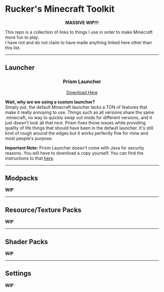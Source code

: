 # Rucker's Minecraft Toolkit
<center><b>MASSIVE WIP!!!</center></b>  

This repo is a collection of links to things I use in order to make Minecraft more fun to play.  
I have not and do not claim to have made anything linked here other than this list.  

--------------------
## Launcher
<h3 align="center">Prism Launcher</h3>  
<p align="center"><a href="https://github.com/PrismLauncher/PrismLauncher/releases/latest" target="_blank">Download Here</a></p>  
  
<b>Wait, why are we using a custom launcher?</b>  
Simply put, the default Minecraft launcher lacks a TON of features that make it really annoying to use. Things such as all versions share the same .minecraft, no way to quickly swap out mods for different versions, and it just doesn't look all that nice. Prism fixes those issues while providing quality of life things that should have been in the default launcher.  It's still kind of rough around the edges but it works perfectly fine for mine and most people's purpose.

<b>Important Note:</b> Prism Launcher doesn't come with Java for security reasons. You will have to download a copy yourself. You can find the instructions to that [here](https://prismlauncher.org/wiki/getting-started/installing-java/).

--------------------
## Modpacks

<b>WIP</b>

--------------------
## Resource/Texture Packs

<b>WIP</b>

--------------------
## Shader Packs

<b>WIP</b>

--------------------
## Settings

<b>WIP</b>
